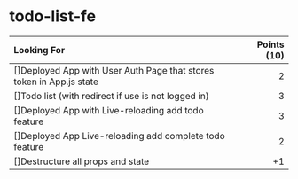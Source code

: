 # todo-list-fe

Looking For | Points (10)
:--|--:
[]Deployed App with User Auth Page that stores token in App.js state | 2
[]Todo list (with redirect if use is not logged in) | 3
[]Deployed App with Live-reloading add todo feature | 3
[]Deployed App Live-reloading add complete todo feature | 2
[]Destructure all props and state | +1